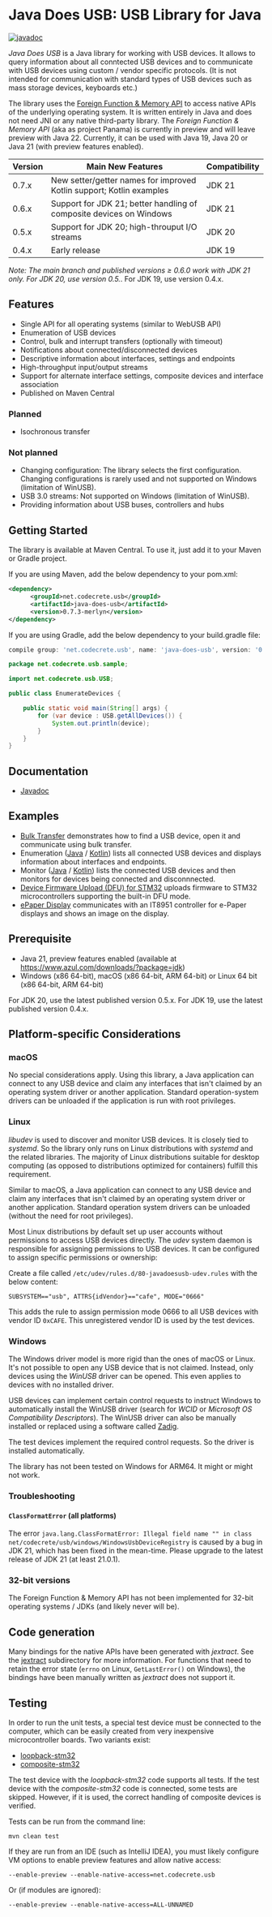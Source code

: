# Java Does USB: USB Library for Java

[![javadoc](https://javadoc.io/badge2/net.codecrete.usb/java-does-usb/javadoc.svg)](https://javadoc.io/doc/net.codecrete.usb/java-does-usb)

*Java Does USB* is a Java library for working with USB devices. It allows to query information about all conntected USB devices and to communicate with USB devices using custom / vendor specific protocols. (It is not intended for communication with standard types of USB devices such as mass storage devices, keyboards etc.)

The library uses the [Foreign Function & Memory API](https://github.com/openjdk/panama-foreign) to access native APIs of the underlying operating system. It is written entirely in Java and does not need JNI or any native third-party library. The *Foreign Function & Memory API* (aka as project Panama) is currently in preview and will leave preview with Java 22. Currently, it can be used with Java 19, Java 20 or Java 21 (with preview features enabled).

| Version | Main New Features | Compatibility |
| - | - | - |
| 0.7.x | New setter/getter names for improved Kotlin support; Kotlin examples | JDK 21 |
| 0.6.x | Support for JDK 21; better handling of composite devices on Windows | JDK 21 |
| 0.5.x | Support for JDK 20; high-throuput I/O streams | JDK 20 |
| 0.4.x | Early release | JDK 19 |

*Note: The main branch and published versions ≥ 0.6.0 work with JDK 21 only. For JDK 20, use version 0.5.*. For JDK 19, use version 0.4.x.


## Features

- Single API for all operating systems (similar to WebUSB API)
- Enumeration of USB devices
- Control, bulk and interrupt transfers (optionally with timeout)
- Notifications about connected/disconnected devices
- Descriptive information about interfaces, settings and endpoints
- High-throughput input/output streams
- Support for alternate interface settings, composite devices and interface association
- Published on Maven Central

### Planned

- Isochronous transfer

### Not planned

- Changing configuration: The library selects the first configuration. Changing configurations is rarely used and not supported on Windows (limitation of WinUSB).
- USB 3.0 streams: Not supported on Windows (limitation of WinUSB).
- Providing information about USB buses, controllers and hubs


## Getting Started

The library is available at Maven Central. To use it, just add it to your Maven or Gradle project.

If you are using Maven, add the below dependency to your pom.xml:

```xml
<dependency>
      <groupId>net.codecrete.usb</groupId>
      <artifactId>java-does-usb</artifactId>
      <version>0.7.3-merlyn</version>
</dependency>
```

If you are using Gradle, add the below dependency to your build.gradle file:

```groovy
compile group: 'net.codecrete.usb', name: 'java-does-usb', version: '0.7.3-merlyn'
```

```java
package net.codecrete.usb.sample;

import net.codecrete.usb.USB;

public class EnumerateDevices {

    public static void main(String[] args) {
        for (var device : USB.getAllDevices()) {
            System.out.println(device);
        }
    }
}
```


## Documentation

- [Javadoc](https://javadoc.io/doc/net.codecrete.usb/java-does-usb) 


## Examples

- [Bulk Transfer](examples/bulk_transfer/) demonstrates how to find a USB device, open it and communicate using bulk transfer.
- Enumeration ([Java](examples/enumerate/) / [Kotlin](examples/enumerate_kotlin/)) lists all connected USB devices and displays information about interfaces and endpoints.
- Monitor ([Java](examples/monitor/) / [Kotlin](examples/monitor_kotlin/)) lists the connected USB devices and then monitors for devices being connected and disconnnected.
- [Device Firmware Upload (DFU) for STM32](examples/stm_dfu) uploads firmware to STM32 microcontrollers supporting the built-in DFU mode.
- [ePaper Display](examples/epaper_display) communicates with an IT8951 controller for e-Paper displays and shows an image on the display.


## Prerequisite

- Java 21, preview features enabled (available at https://www.azul.com/downloads/?package=jdk)
- Windows (x86 64-bit), macOS (x86 64-bit, ARM 64-bit) or Linux 64 bit (x86 64-bit, ARM 64-bit)

For JDK 20, use the latest published version 0.5.x. For JDK 19, use the latest published version 0.4.x.


## Platform-specific Considerations


### macOS

No special considerations apply. Using this library, a Java application can connect to any USB device and claim any interfaces that isn't claimed by an operating system driver or another application. Standard operation-system drivers can be unloaded if the application is run with root privileges.


### Linux

*libudev* is used to discover and monitor USB devices. It is closely tied to *systemd*. So the library only runs on Linux distributions with *systemd* and the related libraries. The majority of Linux distributions suitable for desktop computing (as opposed to distributions optimized for containers) fulfill this requirement.

Similar to macOS, a Java application can connect to any USB device and claim any interfaces that isn't claimed by an operating system driver or another application. Standard operation system drivers can be unloaded (without the need for root privileges).

Most Linux distributions by default set up user accounts without permissions to access USB devices directly. The *udev* system daemon is responsible for assigning permissions to USB devices. It can be configured to assign specific permissions or ownership:

Create a file called `/etc/udev/rules.d/80-javadoesusb-udev.rules` with the below content:

```text
SUBSYSTEM=="usb", ATTRS{idVendor}=="cafe", MODE="0666"
```

This adds the rule to assign permission mode 0666 to all USB devices with vendor ID `0xCAFE`. This unregistered vendor ID is used by the test devices.


### Windows

The Windows driver model is more rigid than the ones of macOS or Linux. It's not possible to open any USB device that is not claimed. Instead, only devices using the *WinUSB* driver can be opened. This even applies to devices with no installed driver.

USB devices can implement certain control requests to instruct Windows to automatically install the WinUSB driver (search for *WCID* or *Microsoft OS Compatibility Descriptors*). The WinUSB driver can also be manually installed or replaced using a software called [Zadig](https://zadig.akeo.ie/).

The test devices implement the required control requests. So the driver is installed automatically.

The library has not been tested on Windows for ARM64. It might or might not work.


### Troubleshooting

#### `ClassFormatError` (all platforms)

The error `java.lang.ClassFormatError: Illegal field name "" in class net/codecrete/usb/windows/WindowsUsbDeviceRegistry` is caused by a bug in JDK 21, which has been fixed in the mean-time. Please upgrade to the latest release of JDK 21 (at least 21.0.1).



### 32-bit versions

The Foreign Function & Memory API has not been implemented for 32-bit operating systems / JDKs  (and likely never will be).



## Code generation

Many bindings for the native APIs have been generated with *jextract*. See the [jextract](java-does-usb/jextract) subdirectory for more information. For functions that need to retain the error state (`errno` on Linux, `GetLastError()` on Windows), the bindings have been manually written as *jextract* does not support it.



## Testing

In order to run the unit tests, a special test device must be connected to the computer, which can be easily created from very inexpensive microcontroller boards. Two variants exist:

- [loopback-stm32](test-devices/loopback-stm32)
- [composite-stm32](test-devices/composite-stm32)

The test device with the *loopback-stm32* code supports all tests. If the test device with the *composite-stm32* code is connected, some tests are skipped. However, if it is used, the correct handling of composite devices is verified.

Tests can be run from the command line:

```
mvn clean test
```

If they are run from an IDE (such as IntelliJ IDEA), you must likely configure VM options to enable preview features and allow native access:

```
--enable-preview --enable-native-access=net.codecrete.usb
```

Or (if modules are ignored):

```
--enable-preview --enable-native-access=ALL-UNNAMED
```
